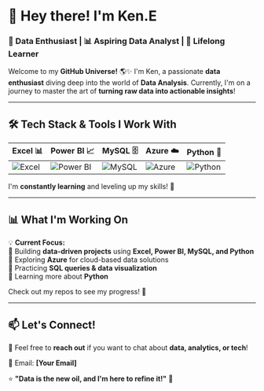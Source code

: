 # 👋 Hey there! I'm Ken.E  

### 🚀 Data Enthusiast | 📊 Aspiring Data Analyst | 🧠 Lifelong Learner  

Welcome to my **GitHub Universe!** 🌎✨ I'm Ken, a passionate **data enthusiast** diving deep into the world of **Data Analysis**. Currently, I'm on a journey to master the art of **turning raw data into actionable insights**!  

---  

## 🛠️ Tech Stack & Tools I Work With  

| **Excel** 📊 | **Power BI** 📈 | **MySQL** 🗄️ | **Azure** ☁️ | **Python** 🐍 |  
|-------------|---------------|-------------|------------|------------|  
| ![Excel](https://img.shields.io/badge/Microsoft_Excel-217346?style=for-the-badge&logo=microsoft-excel&logoColor=white) | ![Power BI](https://img.shields.io/badge/Power_BI-F2C811?style=for-the-badge&logo=power-bi&logoColor=black) | ![MySQL](https://img.shields.io/badge/MySQL-4479A1?style=for-the-badge&logo=mysql&logoColor=white) | ![Azure](https://img.shields.io/badge/Microsoft_Azure-0089D6?style=for-the-badge&logo=microsoft-azure&logoColor=white) | ![Python](https://img.shields.io/badge/Python-3776AB?style=for-the-badge&logo=python&logoColor=white) |  

I'm **constantly learning** and leveling up my skills! 🚀  


---

## 📊 What I'm Working On  

💡 **Current Focus:**  
🔹 Building **data-driven projects** using **Excel, Power BI, MySQL, and Python**  
🔹 Exploring **Azure** for cloud-based data solutions  
🔹 Practicing **SQL queries & data visualization**  
🔹 Learning more about **Python**  


Check out my repos to see my progress! 🚀  

---

## 📫 Let's Connect!  

💬 Feel free to **reach out** if you want to chat about **data, analytics, or tech**!  

📧 Email: **[Your Email]**  

⭐ **"Data is the new oil, and I'm here to refine it!"** 🚀  


